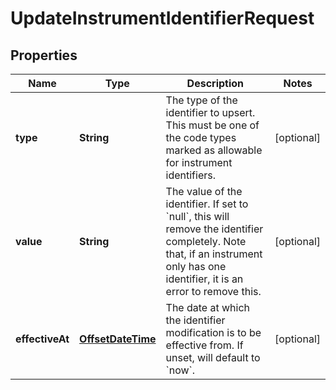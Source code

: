 
# UpdateInstrumentIdentifierRequest

## Properties
Name | Type | Description | Notes
------------ | ------------- | ------------- | -------------
**type** | **String** | The type of the identifier to upsert. This must be one of the code types marked as   allowable for instrument identifiers. |  [optional]
**value** | **String** | The value of the identifier. If set to &#x60;null&#x60;, this will remove the identifier completely.  Note that, if an instrument only has one identifier, it is an error to remove this. |  [optional]
**effectiveAt** | [**OffsetDateTime**](OffsetDateTime.md) | The date at which the identifier modification is to be effective from. If unset, will  default to &#x60;now&#x60;. |  [optional]



